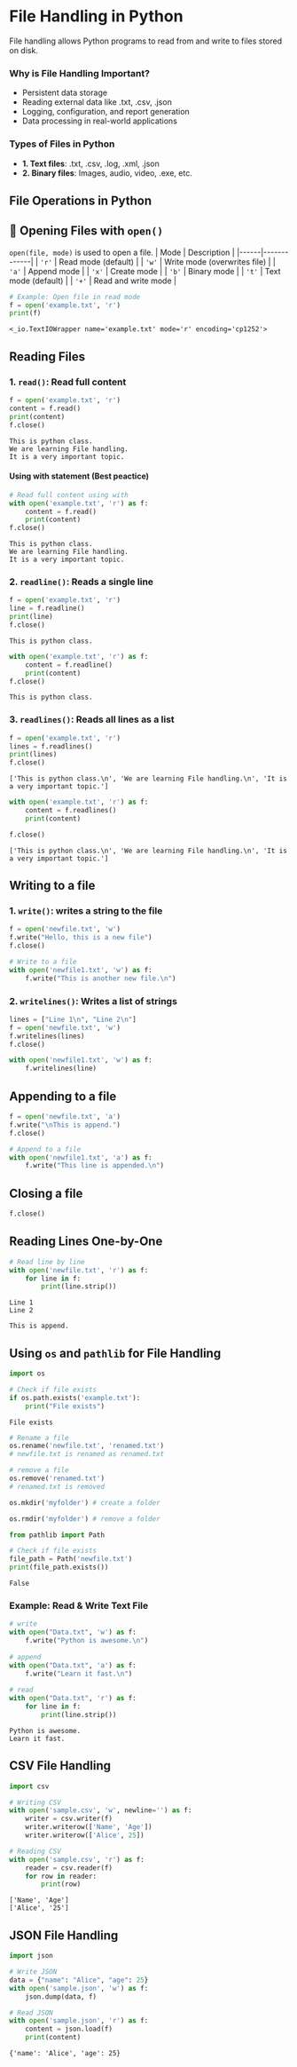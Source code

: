 # File Handling in Python
File handling allows Python programs to read from and write to files stored on disk.

### Why is File Handling Important?
* Persistent data storage
* Reading external data like .txt, .csv, .json
* Logging, configuration, and report generation
* Data processing in real-world applications

### Types of Files in Python
* **1. Text files**: .txt, .csv, .log, .xml, .json
* **2. Binary files**: Images, audio, video, .exe, etc.

## File Operations in Python

## 🔹 Opening Files with `open()`
`open(file, mode)` is used to open a file.
| Mode | Description |
|------|-------------|
| `'r'` | Read mode (default) |
| `'w'` | Write mode (overwrites file) |
| `'a'` | Append mode |
| `'x'` | Create mode |
| `'b'` | Binary mode |
| `'t'` | Text mode (default) |
| `'+'` | Read and write mode |


```python
# Example: Open file in read mode
f = open('example.txt', 'r')
print(f)
```

    <_io.TextIOWrapper name='example.txt' mode='r' encoding='cp1252'>
    

## Reading Files

### 1. `read()`: Read full content


```python
f = open('example.txt', 'r')
content = f.read()
print(content)
f.close()
```

    This is python class.
    We are learning File handling.
    It is a very important topic.
    

#### Using with statement (Best peactice)


```python
# Read full content using with
with open('example.txt', 'r') as f:
    content = f.read()
    print(content)
f.close()
```

    This is python class.
    We are learning File handling.
    It is a very important topic.
    

### 2. `readline()`: Reads a single line


```python
f = open('example.txt', 'r')
line = f.readline()
print(line)
f.close()
```

    This is python class.
    
    


```python
with open('example.txt', 'r') as f:
    content = f.readline()
    print(content)
f.close()
```

    This is python class.
    
    

### 3. `readlines()`: Reads all lines as a list


```python
f = open('example.txt', 'r')
lines = f.readlines()
print(lines)
f.close()
```

    ['This is python class.\n', 'We are learning File handling.\n', 'It is a very important topic.']
    


```python
with open('example.txt', 'r') as f:
    content = f.readlines()
    print(content)

f.close()
```

    ['This is python class.\n', 'We are learning File handling.\n', 'It is a very important topic.']
    

## Writing to a file
### 1. `write()`: writes a string to the file


```python
f = open('newfile.txt', 'w')
f.write("Hello, this is a new file")
f.close()
```


```python
# Write to a file
with open('newfile1.txt', 'w') as f:
    f.write("This is another new file.\n")
```

### 2. `writelines()`: Writes a list of strings


```python
lines = ["Line 1\n", "Line 2\n"]
f = open('newfile.txt', 'w')
f.writelines(lines)
f.close()
```


```python
with open('newfile1.txt', 'w') as f:
    f.writelines(line)
```

## Appending to a file



```python
f = open('newfile.txt', 'a')
f.write("\nThis is append.")
f.close()
```


```python
# Append to a file
with open('newfile1.txt', 'a') as f:
    f.write("This line is appended.\n")
```

## Closing a file


```python
f.close()
```

## Reading Lines One-by-One


```python
# Read line by line
with open('newfile.txt', 'r') as f:
    for line in f:
        print(line.strip())
```

    Line 1
    Line 2
    
    This is append.
    

## Using `os` and `pathlib` for File Handling


```python
import os

# Check if file exists
if os.path.exists('example.txt'):
    print("File exists")
```

    File exists
    


```python
# Rename a file
os.rename('newfile.txt', 'renamed.txt')
# newfile.txt is renamed as renamed.txt
```


```python
# remove a file
os.remove('renamed.txt')
# renamed.txt is removed
```


```python
os.mkdir('myfolder') # create a folder
```


```python
os.rmdir('myfolder') # remove a folder
```


```python
from pathlib import Path

# Check if file exists
file_path = Path('newfile.txt')
print(file_path.exists())
```

    False
    

### Example: Read & Write Text File


```python
# write
with open("Data.txt", 'w') as f:
    f.write("Python is awesome.\n")
    
# append
with open("Data.txt", 'a') as f:
    f.write("Learn it fast.\n")
    
# read
with open("Data.txt", 'r') as f:
    for line in f:
        print(line.strip())
```

    Python is awesome.
    Learn it fast.
    

## CSV File Handling


```python
import csv

# Writing CSV
with open('sample.csv', 'w', newline='') as f:
    writer = csv.writer(f)
    writer.writerow(['Name', 'Age'])
    writer.writerow(['Alice', 25])

# Reading CSV
with open('sample.csv', 'r') as f:
    reader = csv.reader(f)
    for row in reader:
        print(row)
```

    ['Name', 'Age']
    ['Alice', '25']
    

## JSON File Handling


```python
import json

# Write JSON
data = {"name": "Alice", "age": 25}
with open('sample.json', 'w') as f:
    json.dump(data, f)

# Read JSON
with open('sample.json', 'r') as f:
    content = json.load(f)
    print(content)
```

    {'name': 'Alice', 'age': 25}
    


```python

```
